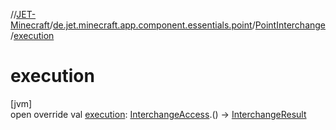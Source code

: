 //[JET-Minecraft](../../../index.md)/[de.jet.minecraft.app.component.essentials.point](../index.md)/[PointInterchange](index.md)/[execution](execution.md)

# execution

[jvm]\
open override val [execution](execution.md): [InterchangeAccess](../../de.jet.minecraft.structure.command.live/-interchange-access/index.md).() -&gt; [InterchangeResult](../../de.jet.minecraft.structure.command/-interchange-result/index.md)
